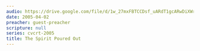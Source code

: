 ```yaml
---
audio: https://drive.google.com/file/d/1w_27mxFBTCCDsf_uARdT1gcARwDiXWrc/view
date: 2005-04-02
preacher: guest-preacher
scripture: null
series: cvcrt-2005
title: The Spirit Poured Out
---
```

